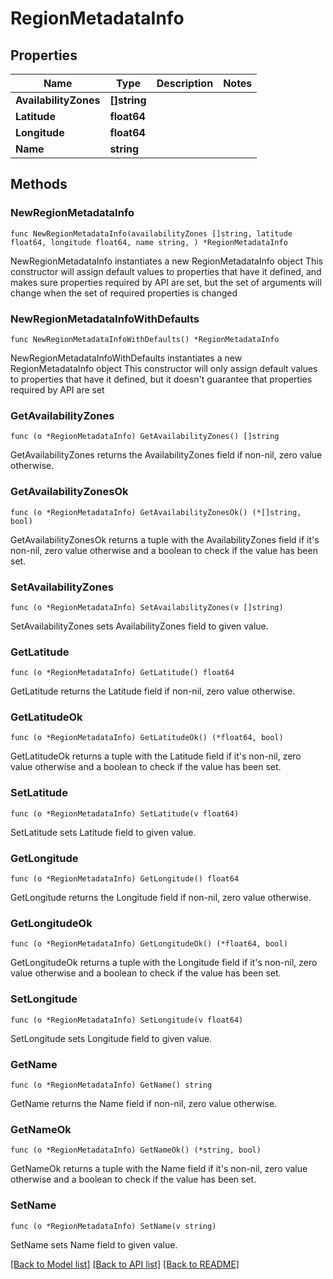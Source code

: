 # RegionMetadataInfo

## Properties

Name | Type | Description | Notes
------------ | ------------- | ------------- | -------------
**AvailabilityZones** | **[]string** |  | 
**Latitude** | **float64** |  | 
**Longitude** | **float64** |  | 
**Name** | **string** |  | 

## Methods

### NewRegionMetadataInfo

`func NewRegionMetadataInfo(availabilityZones []string, latitude float64, longitude float64, name string, ) *RegionMetadataInfo`

NewRegionMetadataInfo instantiates a new RegionMetadataInfo object
This constructor will assign default values to properties that have it defined,
and makes sure properties required by API are set, but the set of arguments
will change when the set of required properties is changed

### NewRegionMetadataInfoWithDefaults

`func NewRegionMetadataInfoWithDefaults() *RegionMetadataInfo`

NewRegionMetadataInfoWithDefaults instantiates a new RegionMetadataInfo object
This constructor will only assign default values to properties that have it defined,
but it doesn't guarantee that properties required by API are set

### GetAvailabilityZones

`func (o *RegionMetadataInfo) GetAvailabilityZones() []string`

GetAvailabilityZones returns the AvailabilityZones field if non-nil, zero value otherwise.

### GetAvailabilityZonesOk

`func (o *RegionMetadataInfo) GetAvailabilityZonesOk() (*[]string, bool)`

GetAvailabilityZonesOk returns a tuple with the AvailabilityZones field if it's non-nil, zero value otherwise
and a boolean to check if the value has been set.

### SetAvailabilityZones

`func (o *RegionMetadataInfo) SetAvailabilityZones(v []string)`

SetAvailabilityZones sets AvailabilityZones field to given value.


### GetLatitude

`func (o *RegionMetadataInfo) GetLatitude() float64`

GetLatitude returns the Latitude field if non-nil, zero value otherwise.

### GetLatitudeOk

`func (o *RegionMetadataInfo) GetLatitudeOk() (*float64, bool)`

GetLatitudeOk returns a tuple with the Latitude field if it's non-nil, zero value otherwise
and a boolean to check if the value has been set.

### SetLatitude

`func (o *RegionMetadataInfo) SetLatitude(v float64)`

SetLatitude sets Latitude field to given value.


### GetLongitude

`func (o *RegionMetadataInfo) GetLongitude() float64`

GetLongitude returns the Longitude field if non-nil, zero value otherwise.

### GetLongitudeOk

`func (o *RegionMetadataInfo) GetLongitudeOk() (*float64, bool)`

GetLongitudeOk returns a tuple with the Longitude field if it's non-nil, zero value otherwise
and a boolean to check if the value has been set.

### SetLongitude

`func (o *RegionMetadataInfo) SetLongitude(v float64)`

SetLongitude sets Longitude field to given value.


### GetName

`func (o *RegionMetadataInfo) GetName() string`

GetName returns the Name field if non-nil, zero value otherwise.

### GetNameOk

`func (o *RegionMetadataInfo) GetNameOk() (*string, bool)`

GetNameOk returns a tuple with the Name field if it's non-nil, zero value otherwise
and a boolean to check if the value has been set.

### SetName

`func (o *RegionMetadataInfo) SetName(v string)`

SetName sets Name field to given value.



[[Back to Model list]](../README.md#documentation-for-models) [[Back to API list]](../README.md#documentation-for-api-endpoints) [[Back to README]](../README.md)


